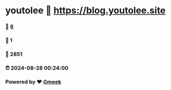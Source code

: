 # youtolee :link: https://blog.youtolee.site 
### :page_facing_up: [6](https://blog.youtolee.site/tag.html) 
### :speech_balloon: 1 
### :hibiscus: 2851 
### :alarm_clock: 2024-08-28 00:24:00 
### Powered by :heart: [Gmeek](https://github.com/Meekdai/Gmeek)

